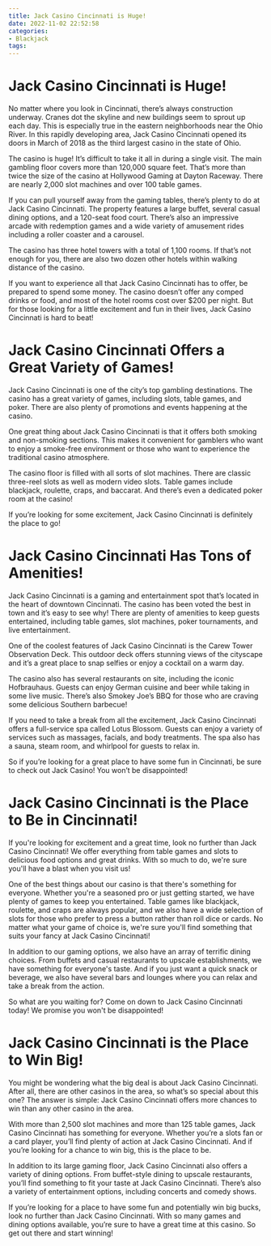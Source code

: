 ```yaml
---
title: Jack Casino Cincinnati is Huge!
date: 2022-11-02 22:52:58
categories:
- Blackjack
tags:
---
```



#  Jack Casino Cincinnati is Huge!

No matter where you look in Cincinnati, there’s always construction underway. Cranes dot the skyline and new buildings seem to sprout up each day. This is especially true in the eastern neighborhoods near the Ohio River. In this rapidly developing area, Jack Casino Cincinnati opened its doors in March of 2018 as the third largest casino in the state of Ohio.

The casino is huge! It’s difficult to take it all in during a single visit. The main gambling floor covers more than 120,000 square feet. That’s more than twice the size of the casino at Hollywood Gaming at Dayton Raceway. There are nearly 2,000 slot machines and over 100 table games.

If you can pull yourself away from the gaming tables, there’s plenty to do at Jack Casino Cincinnati. The property features a large buffet, several casual dining options, and a 120-seat food court. There’s also an impressive arcade with redemption games and a wide variety of amusement rides including a roller coaster and a carousel.

The casino has three hotel towers with a total of 1,100 rooms. If that’s not enough for you, there are also two dozen other hotels within walking distance of the casino.

If you want to experience all that Jack Casino Cincinnati has to offer, be prepared to spend some money. The casino doesn’t offer any comped drinks or food, and most of the hotel rooms cost over $200 per night. But for those looking for a little excitement and fun in their lives, Jack Casino Cincinnati is hard to beat!

#  Jack Casino Cincinnati Offers a Great Variety of Games!

Jack Casino Cincinnati is one of the city’s top gambling destinations. The casino has a great variety of games, including slots, table games, and poker. There are also plenty of promotions and events happening at the casino.

One great thing about Jack Casino Cincinnati is that it offers both smoking and non-smoking sections. This makes it convenient for gamblers who want to enjoy a smoke-free environment or those who want to experience the traditional casino atmosphere.

The casino floor is filled with all sorts of slot machines. There are classic three-reel slots as well as modern video slots. Table games include blackjack, roulette, craps, and baccarat. And there’s even a dedicated poker room at the casino!

If you’re looking for some excitement, Jack Casino Cincinnati is definitely the place to go!

#  Jack Casino Cincinnati Has Tons of Amenities!

Jack Casino Cincinnati is a gaming and entertainment spot that’s located in the heart of downtown Cincinnati. The casino has been voted the best in town and it’s easy to see why! There are plenty of amenities to keep guests entertained, including table games, slot machines, poker tournaments, and live entertainment.

One of the coolest features of Jack Casino Cincinnati is the Carew Tower Observation Deck. This outdoor deck offers stunning views of the cityscape and it’s a great place to snap selfies or enjoy a cocktail on a warm day.

The casino also has several restaurants on site, including the iconic Hofbrauhaus. Guests can enjoy German cuisine and beer while taking in some live music. There’s also Smokey Joe’s BBQ for those who are craving some delicious Southern barbecue!

If you need to take a break from all the excitement, Jack Casino Cincinnati offers a full-service spa called Lotus Blossom. Guests can enjoy a variety of services such as massages, facials, and body treatments. The spa also has a sauna, steam room, and whirlpool for guests to relax in.

So if you’re looking for a great place to have some fun in Cincinnati, be sure to check out Jack Casino! You won’t be disappointed!

#  Jack Casino Cincinnati is the Place to Be in Cincinnati!

If you're looking for excitement and a great time, look no further than Jack Casino Cincinnati! We offer everything from table games and slots to delicious food options and great drinks. With so much to do, we're sure you'll have a blast when you visit us!

One of the best things about our casino is that there's something for everyone. Whether you're a seasoned pro or just getting started, we have plenty of games to keep you entertained. Table games like blackjack, roulette, and craps are always popular, and we also have a wide selection of slots for those who prefer to press a button rather than roll dice or cards. No matter what your game of choice is, we're sure you'll find something that suits your fancy at Jack Casino Cincinnati!

In addition to our gaming options, we also have an array of terrific dining choices. From buffets and casual restaurants to upscale establishments, we have something for everyone's taste. And if you just want a quick snack or beverage, we also have several bars and lounges where you can relax and take a break from the action.

So what are you waiting for? Come on down to Jack Casino Cincinnati today! We promise you won't be disappointed!

#  Jack Casino Cincinnati is the Place to Win Big!

You might be wondering what the big deal is about Jack Casino Cincinnati. After all, there are other casinos in the area, so what’s so special about this one? The answer is simple: Jack Casino Cincinnati offers more chances to win than any other casino in the area.

With more than 2,500 slot machines and more than 125 table games, Jack Casino Cincinnati has something for everyone. Whether you’re a slots fan or a card player, you’ll find plenty of action at Jack Casino Cincinnati. And if you’re looking for a chance to win big, this is the place to be.

In addition to its large gaming floor, Jack Casino Cincinnati also offers a variety of dining options. From buffet-style dining to upscale restaurants, you’ll find something to fit your taste at Jack Casino Cincinnati. There’s also a variety of entertainment options, including concerts and comedy shows.

If you’re looking for a place to have some fun and potentially win big bucks, look no further than Jack Casino Cincinnati. With so many games and dining options available, you’re sure to have a great time at this casino. So get out there and start winning!